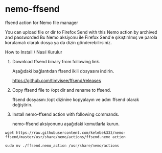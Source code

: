 # nemo-ffsend
ffsend action for Nemo file manager

You can upload file or dir to Firefox Send with this Nemo action by archived and passworded
Bu Nemo aksiyonu ile Firefox Send'e şıkıştırılmış ve parola korulamalı olarak dosya ya da dizin gönderebilirsiniz.

How to Install / Nasıl Kurulur

1. Download ffsend binary from following link.

   Aşağıdaki bağlantıdan ffsend ikili dosyasını indirin.
   
   https://github.com/timvisee/ffsend/releases
   
2. Copy ffsend file to /opt dir and rename to ffsend.

   ffsend dosyasını /opt dizinine kopyalayın ve adını ffsend olarak değiştirin.
   
3. Install nemo-ffsend action with following commands.

   nemo-ffsend aksiyonunu aşağıdaki komutlarla kurun.
   
`wget https://raw.githubusercontent.com/kelebek333/nemo-ffsend/master/usr/share/nemo/actions/ffsend.nemo_action`

`sudo mv ./ffsend.nemo_action /usr/share/nemo/actions`
